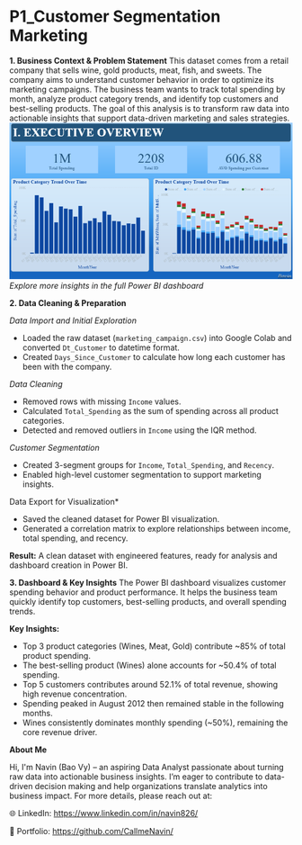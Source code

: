 # P1_Customer Segmentation Marketing

  **1. Business Context & Problem Statement**
This dataset comes from a retail company that sells wine, gold products, meat, fish, and sweets. The company aims to understand customer behavior in order to optimize its marketing campaigns. The business team wants to track total spending by month, analyze product category trends, and identify top customers and best-selling products. The goal of this analysis is to transform raw data into actionable insights that support data-driven marketing and sales strategies.
![Dashboard Visualization](https://github.com/CallmeNavin/P1_Customer-Segmentation-Marketing/blob/main/Version%201/Visualization/Dashboard.png)
_Explore more insights in the full Power BI dashboard_

  **2. Data Cleaning & Preparation**

*Data Import and Initial Exploration*
- Loaded the raw dataset (`marketing_campaign.csv`) into Google Colab and converted `Dt_Customer` to datetime format.  
- Created `Days_Since_Customer` to calculate how long each customer has been with the company.

*Data Cleaning*
- Removed rows with missing `Income` values.  
- Calculated `Total_Spending` as the sum of spending across all product categories.  
- Detected and removed outliers in `Income` using the IQR method.

*Customer Segmentation*
- Created 3-segment groups for `Income`, `Total_Spending`, and `Recency`.  
- Enabled high-level customer segmentation to support marketing insights.

Data Export for Visualization*
- Saved the cleaned dataset for Power BI visualization.  
- Generated a correlation matrix to explore relationships between income, total spending, and recency.

**Result:** A clean dataset with engineered features, ready for analysis and dashboard creation in Power BI.

**3. Dashboard & Key Insights**
The Power BI dashboard visualizes customer spending behavior and product performance. It helps the business team quickly identify top customers, best-selling products, and overall spending trends.

**Key Insights:**
- Top 3 product categories (Wines, Meat, Gold) contribute ~85% of total product spending.
- The best-selling product (Wines) alone accounts for ~50.4% of total spending.
- Top 5 customers contributes around 52.1% of total revenue, showing high revenue concentration.
- Spending peaked in August 2012 then remained stable in the following months.
- Wines consistently dominates monthly spending (~50%), remaining the core revenue driver.

**About Me**

Hi, I'm Navin (Bao Vy) – an aspiring Data Analyst passionate about turning raw data into actionable business insights. I’m eager to contribute to data-driven decision making and help organizations translate analytics into business impact. For more details, please reach out at:

🌐 LinkedIn: https://www.linkedin.com/in/navin826/

📂 Portfolio: https://github.com/CallmeNavin/
